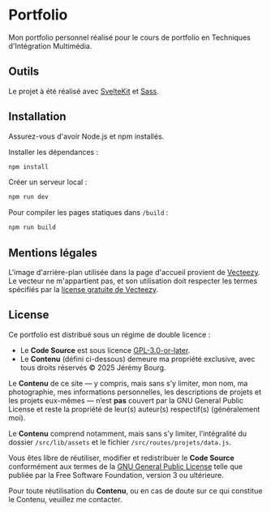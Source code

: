 # Portfolio

Mon portfolio personnel réalisé pour le cours de portfolio en Techniques d'Intégration Multimédia.

## Outils

Le projet à été réalisé avec [SvelteKit](https://svelte.dev/) et [Sass](https://sass-lang.com/).

## Installation

Assurez-vous d'avoir Node.js et npm installés.

Installer les dépendances :

```bash
npm install
```

Créer un serveur local :

```bash
npm run dev
```

Pour compiler les pages statiques dans `/build` :

```bash
npm run build
```

## Mentions légales

L'image d'arrière-plan utilisée dans la page d'accueil provient de [Vecteezy](https://www.vecteezy.com/vector-art/9302817-vector-red-horizontal-landscape-with-fog-forest-spruce-fir-and-morning-sunlight-autumn-season-illustration-of-panoramic-view-silhouette-mist-and-orange-mountains-fall-trees-fire-in-the-woods).
Le vecteur ne m'appartient pas, et son utilisation doit respecter les termes spécifiés par la [license gratuite de Vecteezy](https://www.vecteezy.com/licensing-agreement).

## License

Ce portfolio est distribué sous un régime de double licence :

- Le **Code Source** est sous licence [GPL-3.0-or-later](https://www.gnu.org/licenses/gpl-3.0.en.html).
- Le **Contenu** (défini ci-dessous) demeure ma propriété exclusive, avec tous droits réservés © 2025 Jérémy Bourg.

Le **Contenu** de ce site — y compris, mais sans s’y limiter, mon nom, ma photographie, mes informations personnelles, les descriptions de projets et les projets eux-mêmes — n’est **pas** couvert par la GNU General Public License et reste la propriété de leur(s) auteur(s) respectif(s) (généralement moi).

Le **Contenu** comprend notamment, mais sans s’y limiter, l’intégralité du dossier `/src/lib/assets` et le fichier `/src/routes/projets/data.js`.

Vous êtes libre de réutiliser, modifier et redistribuer le **Code Source** conformément aux termes de la [GNU General Public License](https://www.gnu.org/licenses/gpl-3.0.en.html) telle que publiée par la Free Software Foundation, version 3 ou ultérieure.

Pour toute réutilisation du **Contenu**, ou en cas de doute sur ce qui constitue le Contenu, veuillez me contacter.
